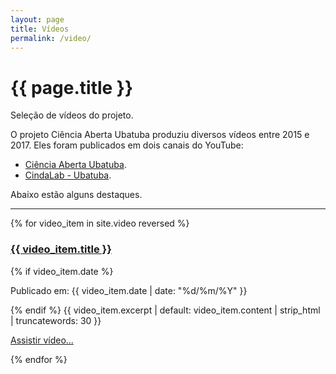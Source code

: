 ```yaml
---
layout: page
title: Vídeos
permalink: /video/
---
```

<h1>{{ page.title }}</h1>

Seleção de vídeos do projeto.

O projeto Ciência Aberta Ubatuba produziu diversos vídeos entre 2015 e 2017. Eles foram publicados em dois canais do YouTube:

- [Ciência Aberta Ubatuba](https://www.youtube.com/channel/UC1J2Bd6q6VhFBNGihT2qYvA).
- [CindaLab - Ubatuba](https://www.youtube.com/@CindaLab/search?query=ubatuba).

Abaixo estão alguns destaques.

---

<div class="video-list">
  {% for video_item in site.video reversed %}
    <article class="mb-4 pb-3 border-bottom">
      <h3><a href="{{ video_item.url | relative_url }}">{{ video_item.title }}</a></h3>
      {% if video_item.date %}<p class="text-muted small">Publicado em: {{ video_item.date | date: "%d/%m/%Y" }}</p>{% endif %}
      {{ video_item.excerpt | default: video_item.content | strip_html | truncatewords: 30 }}
       <p><a href="{{ video_item.url | relative_url }}">Assistir vídeo...</a></p>
    </article>
  {% endfor %}
</div>

